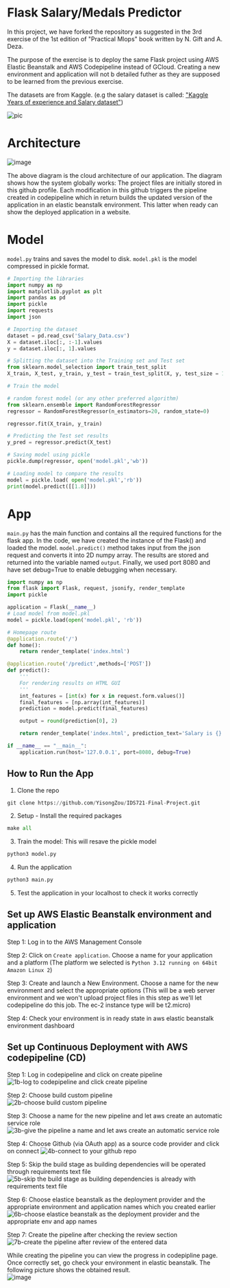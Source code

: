 # Flask Salary/Medals Predictor
In this project, we have forked the repository as suggested in the 3rd exercise of the 1st edition of "Practical Mlops" book written by N. Gift and A. Deza.  

The purpose of the exercise is to deploy the same Flask project using AWS Elastic Beanstalk and AWS Codepipeline instead of GCloud. Creating a new environment and application will not b detailed futher as they are supposed to be learned from the previous exercise.

The datasets are from Kaggle. (e.g the salary dataset is called: ["Kaggle Years of experience and Salary dataset"](https://www.kaggle.com/rohankayan/years-of-experience-and-salary-dataset))

![pic](https://github.com/YisongZou/IDS721-Final-Project/blob/main/Screen%20Shot%202021-04-22%20at%201.42.12%20AM.png)

# Architecture
![image](https://github.com/user-attachments/assets/3b0e8055-0299-4d73-9abc-a4d804866ac2)

The above diagram is the cloud architecture of our application. The diagram shows how the system globally works: The project files are initially stored in this github profile. Each modification in this github triggers the pipeline created in codepipeline which in return builds the updated version of the application in an elastic beanstalk environment. This latter when ready can show the deployed application in a website.  

# Model
`model.py` trains and saves the model to disk.
`model.pkl` is the model compressed in pickle format.

```python
# Importing the libraries
import numpy as np
import matplotlib.pyplot as plt
import pandas as pd
import pickle
import requests
import json

# Importing the dataset
dataset = pd.read_csv('Salary_Data.csv')
X = dataset.iloc[:, :-1].values
y = dataset.iloc[:, 1].values

# Splitting the dataset into the Training set and Test set
from sklearn.model_selection import train_test_split
X_train, X_test, y_train, y_test = train_test_split(X, y, test_size = 1/3, random_state = 0)

# Train the model

# random forest model (or any other preferred algorithm)
from sklearn.ensemble import RandomForestRegressor
regressor = RandomForestRegressor(n_estimators=20, random_state=0)

regressor.fit(X_train, y_train)

# Predicting the Test set results
y_pred = regressor.predict(X_test)

# Saving model using pickle
pickle.dump(regressor, open('model.pkl','wb'))

# Loading model to compare the results
model = pickle.load( open('model.pkl','rb'))
print(model.predict([[1.8]]))
```

# App
`main.py` has the main function and contains all the required functions for the flask app. In the code, we have created the instance of the Flask() and loaded the model. `model.predict()` method takes input from the json request and converts it into 2D numpy array. The results are stored and returned into the variable named `output`. Finally, we used port 8080 and have set debug=True to enable debugging when necessary.

```python
import numpy as np
from flask import Flask, request, jsonify, render_template
import pickle

application = Flask(__name__)
# Load model from model.pkl
model = pickle.load(open('model.pkl', 'rb'))

# Homepage route
@application.route('/')
def home():
    return render_template('index.html')

@application.route('/predict',methods=['POST'])
def predict():
    '''
    For rendering results on HTML GUI
    '''
    int_features = [int(x) for x in request.form.values()]
    final_features = [np.array(int_features)]
    prediction = model.predict(final_features)

    output = round(prediction[0], 2)

    return render_template('index.html', prediction_text='Salary is {}'.format(output))

if __name__ == "__main__":
    application.run(host='127.0.0.1', port=8080, debug=True)
```


## How to Run the App

1) Clone the repo
```python
git clone https://github.com/YisongZou/IDS721-Final-Project.git
```
2) Setup - Install the required packages
```python
make all
```
3) Train the model: This will resave the pickle model
```python
python3 model.py
```
4) Run the application
```python
python3 main.py
```
5) Test the application in your localhost to check it works correctly

## Set up AWS Elastic Beanstalk environment and application
Step 1: Log in to the AWS Management Console

Step 2: Click on `Create application`. Choose a name for your application and a platform (The platform we selected is `Python 3.12 running on 64bit Amazon Linux 2`)

Step 3: Create and launch a New Environment. Choose a name for the new environment and select the appropriate options (This will be a web server environment and we won't upload project files in this step as we'll let codepipeline do this job. The ec-2 instance type will be t2.micro)

Step 4: Check your environment is in ready state in aws elastic beanstalk environment dashboard


## Set up Continuous Deployment with AWS codepipeline (CD)
Step 1: Log in codepipeline and click on create pipeline  
![1b-log to codepipeline and click create pipeline](https://github.com/user-attachments/assets/968e9a32-b2a0-4cc1-b344-28a5be2b6a1a)

Step 2: Choose build custom pipeline  
![2b-choose build custom pipeline](https://github.com/user-attachments/assets/c90010a0-3b53-471e-83d2-b4733a6a1b93)

Step 3: Choose a name for the new pipeline and let aws create an automatic service role  
![3b-give the pipeline a name and let aws create an automatic service role](https://github.com/user-attachments/assets/b980d813-3927-4c2c-b562-0cc3ee70072d)

Step 4: Choose Github (via OAuth app) as a source code provider and click on connect
![4b-connect to your github repo](https://github.com/user-attachments/assets/e0b29403-a14d-4c17-922c-64f3f56dd784)

Step 5: Skip the build stage as building dependencies will be operated through requirements text file  
![5b-skip the build stage as building dependencies is already with requirements text file](https://github.com/user-attachments/assets/e7958ebf-c14b-4dbb-8517-3cd506294e8a)

Step 6: Choose elastice beanstalk as the deployment provider and the appropriate environment and application names which you created earlier  
![6b-choose elastice beanstalk as the deployment provider and the appropriate env and app names](https://github.com/user-attachments/assets/6003b338-0d80-49dc-903b-9c0101dd9b91)

Step 7: Create the pipeline after checking the review section  
![7b-create the pipeline after review of the entered data](https://github.com/user-attachments/assets/bb0160e4-45fd-4fe3-9ccf-7c465f920df6)

While creating the pipeline you can view the progress in codepipline page. Once correctly set, go check your environment in elastic beanstalk. The following picture shows the obtained result.  
![image](https://github.com/user-attachments/assets/ecf818ad-c46a-4fbb-a737-57e79fff55e5)
